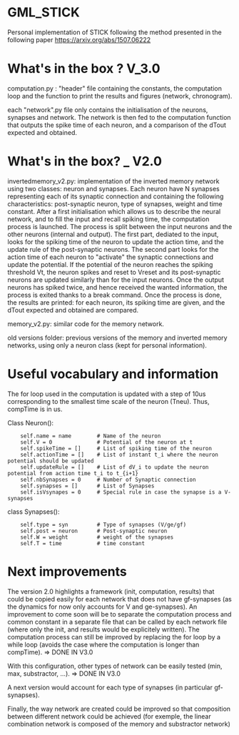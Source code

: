 # GML_STICK
Personal implementation of STICK following the method presented in the following paper https://arxiv.org/abs/1507.06222

# What's in the box ? V_3.0
computation.py : "header" file containing the constants, the computation loop and the function to print the results and figures (network, chronogram).

each "network".py file only contains the initialisation of the neurons, synapses and network. The network is then fed to the computation function that outputs the spike time of each neuron, and a comparison of the dTout expected and obtained.

# What's in the box? _ V2.0

invertedmemory_v2.py: implementation of the inverted memory network using two classes: neuron and synapses. Each neuron have N synapses representing each of its synaptic connection and containing the following characteristics: post-synaptic neuron, type of synapses, weight and time constant. After a first initialisation which allows us to describe the neural network, and to fill the input and recall spiking time, the computation process is launched. The process is split between the input neurons and the other neurons (internal and output). The first part, dediated to the input, looks for the spiking time of the neuron to update the action time, and the update rule of the post-synaptic neurons. The second part looks for the action time of each neuron to "activate" the synaptic connections and update the potential. If the potential of the neuron reaches the spiking threshold Vt, the neuron spikes and reset to Vreset and its post-synaptic neurons are updated similarly than for the input neurons. Once the output neurons has spiked twice, and hence received the wanted information, the process is exited thanks to a break command. Once the process is done, the results are printed: for each neuron, its spiking time are given, and the dTout expected and obtained are compared.

memory_v2.py: similar code for the memory network.

old versions folder: previous versions of the memory and inverted memory networks, using only a neuron class (kept for personal information).

# Useful vocabulary and information
The for loop used in the computation is updated with a step of 10us corresponding to the smallest time scale of the neuron (Tneu). Thus, compTime is in us.

Class Neuron():

        self.name = name 		# Name of the neuron
        self.V = 0				# Potential of the neuron at t
        self.spikeTime = []		# List of spiking time of the neuron
        self.actionTime = []	# List of instant t_i where the neuron potential should be updated
        self.updateRule = []	# List of dV_i to update the neuron potential from action time t_i to t_{i+1}
        self.nbSynapses = 0		# Number of Synaptic connection
        self.synapses = []		# List of Synapses
        self.isVsynapes = 0		# Special rule in case the synapse is a V-synapses 

class Synapses():

        self.type = syn  		# Type of synapses (V/ge/gf)
        self.post = neuron 		# Post-synaptic neuron
        self.W = weight 		# weight of the synapses
        self.T = time    		# time constant

# Next improvements
The version 2.0 highlights a framework (init, computation, results) that could be copied easily for each network that does not have gf-synapses (as the dynamics for now only accounts for V and ge-synapses). An improvement to come soon will be to separate the computation process and common constant in a separate file that can be called by each network file (where only the init, and results would be explicitely written).  The computation process can still be improved by replacing the for loop by a while loop (avoids the case where the computation is longer than compTime). => DONE IN V3.0

With this configuration, other types of network can be easily tested (min, max, substractor, ...). => DONE IN V3.0

A next version would account for each type of synapses (in particular gf-synapses). 

Finally, the way network are created could be improved so that composition between different network could be achieved (for exemple, the linear combination network is composed of the memory and substractor network)